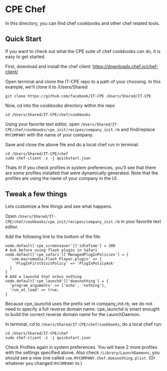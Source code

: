 CPE Chef
==================
In this directory, you can find chef cookbooks and other chef related tools. 

Quick Start
-----------
If you want to check out what the CPE suite of chef cookbooks can do, it is easy to get started.

First, download and install the chef client: https://downloads.chef.io/chef-client/

Open terminal and clone the IT-CPE repo to a path of your choosing. In this example, we'll clone it to /Users/Shared

    git clone https://github.com/facebook/IT-CPE /Users/Shared/IT-CPE


Now, cd into the cookbooks directory within the repo

    cd /Users/Shared/IT-CPE/chef/cookbooks

Using your favorite text editor, open `/Users/Shared/IT-CPE/chef/cookbooks/cpe_init/recipes/company_init.rb` and find/replace `MYCOMPANY` with the name of your company. 

Save and close the above file and do a local chef run in terminal:

    cd /Users/Shared/IT-CPE/chef
    sudo chef-client -z -j quickstart.json

Thats it! If you check profiles in system preferences, you'll see that there are some profiles installed that were dynamically generated. Note that the profiles are using the name of your company in the UI.

Tweak a few things
------------------
Lets customize a few things and see what happens.

Open `/Users/Shared/IT-CPE/chef/cookbooks/cpe_init/recipes/company_init.rb` in your favorite text editor.

Add the following line to the bottom of the file:

    node.default['cpe_screensaver']['idleTime'] = 300
    # Ask before using flash plugin in Safari
    node.default['cpe_safari']['ManagedPlugInPolicies'] = {
      'com.macromedia.Flash Player.plugin' => {
        'PlugInFirstVisitPolicy' => 'PlugInPolicyAsk'
      }
    }
    # Add a launchd that echos nothing
    node.default['cpe_launchd']['doesnothing'] = {
      'program_arguments' => ['echo', 'nothing'],
      'run_at_load' => true,
    }

Because cpe_launchd uses the prefix set in company_init.rb, we do not need to specify a full reverse domain name. cpe_launchd is smart enought to build the correct reverse domain name for the LaunchDaemon.

In terminal, cd to `/Users/Shared/IT-CPE/chef/cookbooks`, do a local chef run:

    cd /Users/Shared/IT-CPE/chef
    sudo chef-client -z -j quickstart.json

Check Profiles again in system preferences. You will have 2 more profiles with the settings specified above. Also check `/Library/LaunchDaemons`, you should see a new one called `com.MYCOMPANY.chef.doesnothing.plist`. (Or whatever you changed `MYCOMPANY` to.)
